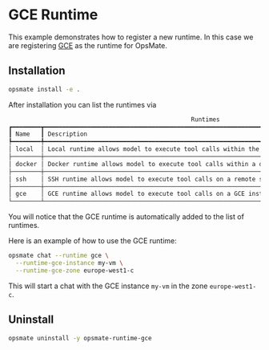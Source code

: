 # GCE Runtime

This example demonstrates how to register a new runtime. In this case we are registering [GCE](https://cloud.google.com/compute) as the runtime for OpsMate.

## Installation

```bash
opsmate install -e .
```

After installation you can list the runtimes via

```bash
                                                   Runtimes
┏━━━━━━━━┳━━━━━━━━━━━━━━━━━━━━━━━━━━━━━━━━━━━━━━━━━━━━━━━━━━━━━━━━━━━━━━━━━━━━━━━━━━━━━━━━━━━━━━━━━━━━━━━━━━━━┓
┃ Name   ┃ Description                                                                                        ┃
┡━━━━━━━━╇━━━━━━━━━━━━━━━━━━━━━━━━━━━━━━━━━━━━━━━━━━━━━━━━━━━━━━━━━━━━━━━━━━━━━━━━━━━━━━━━━━━━━━━━━━━━━━━━━━━━┩
│ local  │ Local runtime allows model to execute tool calls within the same namespace as the opsmate process. │
├────────┼────────────────────────────────────────────────────────────────────────────────────────────────────┤
│ docker │ Docker runtime allows model to execute tool calls within a docker container.                       │
├────────┼────────────────────────────────────────────────────────────────────────────────────────────────────┤
│ ssh    │ SSH runtime allows model to execute tool calls on a remote server via SSH.                         │
├────────┼────────────────────────────────────────────────────────────────────────────────────────────────────┤
│ gce    │ GCE runtime allows model to execute tool calls on a GCE instance using gcloud compute ssh.         │
└────────┴────────────────────────────────────────────────────────────────────────────────────────────────────┘
```

You will notice that the GCE runtime is automatically added to the list of runtimes.

Here is an example of how to use the GCE runtime:

```bash
opsmate chat --runtime gce \
  --runtime-gce-instance my-vm \
  --runtime-gce-zone europe-west1-c
```

This will start a chat with the GCE instance `my-vm` in the zone `europe-west1-c`.

## Uninstall

```bash
opsmate uninstall -y opsmate-runtime-gce
```
